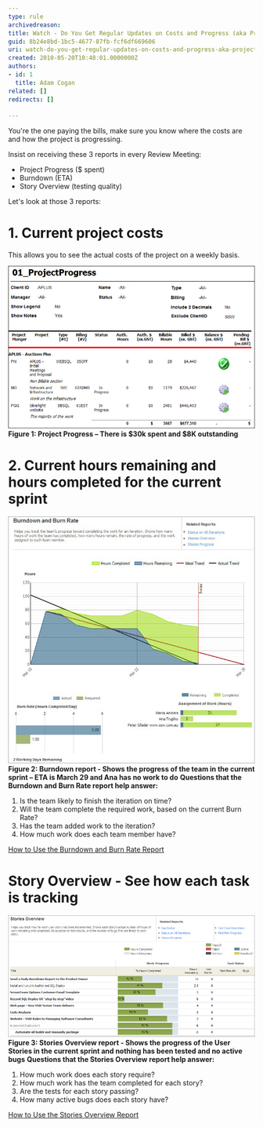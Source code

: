 ```yaml
---
type: rule
archivedreason: 
title: Watch - Do You Get Regular Updates on Costs and Progress (aka Project Progress, Burndown, etc.)?
guid: 8b24e8bd-1bc5-4677-87fb-fcf6df669606
uri: watch-do-you-get-regular-updates-on-costs-and-progress-aka-project-progress-burndown-etc
created: 2010-05-20T10:48:01.0000000Z
authors:
- id: 1
  title: Adam Cogan
related: []
redirects: []

---
```


You're the one paying the bills, make sure you know where the costs are and how the project is progressing.

Insist on receiving these 3 reports in every Review Meeting:

<!--endintro-->

* Project Progress ($ spent)
* Burndown (ETA)
* Story Overview (testing quality)


Let's look at those 3 reports:

# 1. Current project costs

This allows you to see the actual costs of the project on a weekly basis.

![](../../assets/projectprogresscapture.JPG)**Figure 1: Project Progress – There is $30k spent and $8K outstanding** 
# 2. Current hours remaining and hours completed for the current sprint

![](../../assets/burndown.JPG)**Figure 2: Burndown report - Shows the progress of the team in the current sprint – ETA is March 29 and Ana has no work to do** 
**Questions that the Burndown and Burn Rate report help answer:**

1. Is the team likely to finish the iteration on time?
2. Will the team complete the required work, based on the current Burn Rate?
3. Has the team added work to the iteration?
4. How much work does each team member have?


[How to Use the Burndown and Burn Rate Report](http://msdn.microsoft.com/en-us/library/dd380678%28VS.100%29.aspx) 


# Story Overview - See how each task is tracking

![](../../assets/storiesOverview.JPG)**Figure 3: Stories Overview report - Shows the progress of the User Stories in the current sprint and nothing has been tested and no active bugs** 
**Questions that the Stories Overview report help answer:**

1. How much work does each story require?
2. How much work has the team completed for each story?
3. Are the tests for each story passing?
4. How many active bugs does each story have?


[How to Use the Stories Overview Report](http://msdn.microsoft.com/en-us/library/dd380648%28VS.100%29.aspx)
